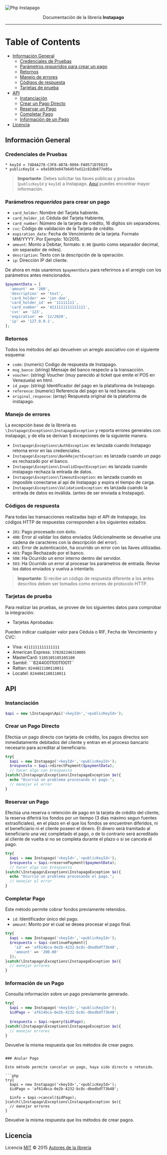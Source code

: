 ![Php Instapago](hYNsH6B.png)
<p align="center">
Documentación de la librería <b>Instapago</b>
</p>

----

Table of Contents
=================
* [Información General](#información-general)
  * [Credenciales de Pruebas](#credenciales-de-pruebas)
  * [Parámetros <em>requeridos</em> para crear un pago](#parámetros-requeridos-para-crear-un-pago)
  * [Retornos](#retornos)
  * [Manejo de errores](#manejo-de-errores)
  * [Códigos de respuesta](#códigos-de-respuesta)
  * [Tarjetas de prueba](#tarjetas-de-prueba)
* [API](#api)
  * [Instanciación](#instanciación)
  * [Crear un Pago Directo](#crear-un-pago-directo)
  * [Reservar un Pago](#reservar-un-pago)
  * [Completar Pago](#completar-pago)
  * [Información de un Pago](#información-de-un-pago)
* [Licencia](#licencia)


## Información General
### Credenciales de Pruebas
```
* keyId = 74D4A278-C3F8-4D7A-9894-FA0571D7E023
* publicKeyId = e9a5893e047b645fed12c82db877e05a
```

> **Importante**: Debes solicitar las llaves públicas y privadas (`publicKeyId` y `keyId`) a Instapago. [Aquí](http://instapago.com/wp-content/uploads/2015/10/Guia-Integracion-API-Instapago-1.6.pdf) puedes encontrar mayor información.


### Parámetros _requeridos_ para crear un pago

* `card_holder`: Nombre del Tarjeta habiente.
* `card_holder_id`: Cédula del Tarjeta Habiente, 
* `card_number`: Número de la tarjeta de crédito, 16 dígitos sin separadores.
* `cvc`: Código de validación de la Tarjeta de crédito.
* `expiration_date`: Fecha de Vencimiento de la tarjeta. Formato MM/YYYY. Por Ejemplo: 10/2015.
* `amount`: Monto a Debitar, formato: `0.00` (punto como separador decimal, sin separador de miles).
* `description`: Texto con la descripción de la operación.
* `ip`: Dirección IP del cliente.

De ahora en más usaremos `$paymentData` para referirnos a el arreglo con los parámetros antes mencionados.

```php
$paymentData = [
  'amount' => '200',
  'description' => 'test',
  'card_holder' => 'jon doe',
  'card_holder_id' => '11111111',
  'card_number' => '4111111111111111',
  'cvc' => '123',
  'expiration' => '12/2020',
  'ip' => '127.0.0.1',
];
```

### Retornos

Todos los métodos del api devuelven un arreglo asociativo con el siguiente esquema:

* `code`: (numeric) Codigo de respuesta de Instapago.
* `msg_banco`: (string) Mensaje del banco respecto a la transacción.
* `voucher`: (string) Voucher (muy parecido al ticket que emite el POS en Venezuela) en html.
* `id_pago`: (string) Identificador del pago en la plataforma de Instapago.
* `reference`: (numeric) Referencia del pago en la red bancaria.
* `original_response`: (array) Respuesta original de la plataforma de instapago.

### Manejo de errores

La excepción base de la librería es `\Instapago\Exceptions\InstapagoException` y reporta errores generales con instapago, y de ella se derivan 5 excepciones de la siguiente manera.

* `Instapago\Exceptions\AuthException`: es lanzada cuando Instapago retorna error en las credenciales.
* `Instapago\Exceptions\BankRejectException`: es lanzada cuando un pago es rechazado por el banco.
* `Instapago\Exceptions\InvalidInputException`: es lanzada cuando instapago rechaza la entrada de datos.
* `Instapago\Exceptions\TimeoutException`: es lanzada cuando es imposible conectarse al api de Instapago y expira el tiempo de carga.
* `Instapago\Exceptions\ValidationException`: es lanzada cuando la entrada de datos es inválida. (antes de ser enviada a Instapago).

### Códigos de respuesta

Para todas las transacciones realizadas bajo el API de Instapago, los códigos HTTP de respuestas corresponden a los siguientes estados:

* ```201```: Pago procesado con éxito.
* ```400```: Error al validar los datos enviados (Adicionalmente se devuelve una cadena de caracteres con la descripción del error).
* ```401```: Error de autenticación, ha ocurrido un error con las llaves utilizadas.
* ```403```: Pago Rechazado por el banco.
* ```500```: Ha Ocurrido un error interno dentro del servidor.
* ```503```: Ha Ocurrido un error al procesar los parámetros de entrada. Revise los datos enviados y vuelva a intentarlo.

> **Importante**: Si recibe un código de respuesta diferente a los antes descritos deben ser tomados como errores de protocolo HTTP.

### Tarjetas de prueba

Para realizar las pruebas, se provee de los siguientes datos para comprobar la integración:

* Tarjetas Aprobadas:

Pueden indicar cualquier valor para Cédula o RIF, Fecha de Vencimiento y CVC:

* Visa: ```4111111111111111```
* American Express: ```378282246310005```
* MasterCard: ```5105105105105100```
* Sambil: ```8244001100110011``
* Rattan: ```8244021100110011```
* Locatel: ```8244041100110011```


## API

### Instanciación

```php
$api = new \Instapago\Api('<keyId>','<publicKeyId>');
```

### Crear un Pago Directo

Efectúa un pago directo con tarjeta de crédito, los pagos directos son inmediatamente debitados del cliente y entran en el proceso bancario necesario para acreditar al beneficiario.

```php
try{
  $api = new Instapago('<keyId>','<publicKeyId>');
  $respuesta = $api->directPayment($paymentData);
  // hacer algo con $respuesta
}catch(\Instapago\Exceptions\InstapagoException $e){
  echo "Ocurrió un problema procesando el pago.";
  // manejar el error 
}
```

### Reservar un Pago

Efectúa una reserva o retención de pago en la tarjeta de crédito del cliente, la reserva diferirá los fondos por un tiempo (3 días máximo segun fuentes extraoficiales), en el plazo en el que los fondos se encuentren diferidos, ni el beneficiario ni el cliente poseen el dinero. El dinero será tramitado al beneficiario una vez completado el pago, o de lo contrario será acreditado al cliente de vuelta si no se completa durante el plazo o si se cancela el pago.

```php
try{
  $api = new Instapago('<keyId>','<publicKeyId>');
  $respuesta = $api->reservePayment($paymentData);
  // hacer algo con $respuesta
}catch(\Instapago\Exceptions\InstapagoException $e){
  echo "Ocurrió un problema procesando el pago.";
  // manejar el error 
}
```

### Completar Pago

Éste método permite cobrar fondos previamente retenidos. 

* `id`: Identificador único del pago.
* `amount`: Monto por el cual se desea procesar el pago final.

```php
try{
  $api = new Instapago('<keyId>','<publicKeyId>');
  $respuesta = $api-continuePayment([
    'id' => 'af614bca-0e2b-4232-bc8c-dbedbdf73b48',
    'amount' => '200.00'
  ]);
}catch(\Instapago\Exceptions\InstapagoException $e){
  // manejar errores
}
```

### Información de un Pago

Consulta información sobre un pago previamente generado.

```php
try{
  $api = new Instapago('<keyId>','<publicKeyId>');
  $idPago = 'af614bca-0e2b-4232-bc8c-dbedbdf73b48';
  
  $respuesta = $api->query($idPago);
}catch(\Instapago\Exceptions\InstapagoException $e){
  // manejar errores
}
```
Devuelve la misma respuesta que los métodos de crear pagos.
```

### Anular Pago

Este método permite cancelar un pago, haya sido directo o retenido.

```php
try{
  $api = new Instapago('<keyId>','<publicKeyId>');
  $idPago = 'af614bca-0e2b-4232-bc8c-dbedbdf73b48';

  $info = $api->cancel($idPago);
}catch(\Instapago\Exceptions\InstapagoException $e){
  // manejar errores
}
```
Devuelve la misma respuesta que los métodos de crear pagos.


## Licencia

Licencia [MIT](http://opensource.org/licenses/MIT) :copyright: 2015 [Autores de la librería](AUTORES.md)
